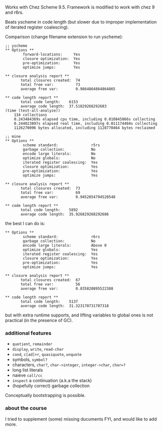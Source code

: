 Works with Chez Scheme 9.5. Framework is modified to work with chez 9 and r6rs.

Beats yscheme in code length (but slower due to improper implementation of iterated register coalescing).

Comparison (change filename extension to run yscheme):

``` text
;; yscheme
** Options **
        forward-locations:     Yes
        closure optimization:  Yes
        pre-optimization:      Yes
        optimize jumps:        Yes

** closure analysis report **
       total closures created:  74
       total free var:          73
       average free var:        0.9864864864864865

** code length report **
       total code length:    6153
       average code length:  37.51829268292683
(time (test-all-analyze))
    134 collections
    0.243484369s elapsed cpu time, including 0.010845866s collecting
    0.244023897s elapsed real time, including 0.011174404s collecting
    1126270096 bytes allocated, including 1128770464 bytes reclaimed

;; mine
** Options **
        scheme standard:               r5rs
        garbage collection:            No
        encode large literals:         No
        optimize globals:              No
        iterated register coalescing:  Yes
        closure optimization:          Yes
        pre-optimization:              Yes
        optimize jumps:                Yes

** closure analysis report **
       total closures created:  73
       total free var:          69
       average free var:        0.9452054794520548

** code length report **
       total code length:    5892
       average code length:  35.926829268292686
```

the best I can do is:

``` text
** Options **
        scheme standard:               r6rs
        garbage collection:            No
        encode large literals:         Above 0
        optimize globals:              Yes
        iterated register coalescing:  Yes
        closure optimization:          Yes
        pre-optimization:              Yes
        optimize jumps:                Yes

** closure analysis report **
       total closures created:  67
       total free var:          56
       average free var:        0.835820895522388

** code length report **
       total code length:    5137
       average code length:  31.323170731707318
```

but with extra runtime supports, and lifting variables to global ones is not practical (in the presence of GC).

### additional features
- `quotient`, `remainder`
- `display`, `write`, `read-char`
- `cond`, `c[ad]+r`, `quasiquote`, `unquote`
- symbols, `symbol?`
- characters, `char?`, `char->integer`, `integer->char`, `char=?`
- long list literals
- naieve `call/cc`
- `inspect` a continuation (a.k.a the stack)
- (hopefully correct) garbage collection

Conceptually bootstrapping is possible.

### about the course
I tried to supplement (some) missing ducuments FYI, and would like to add more.
